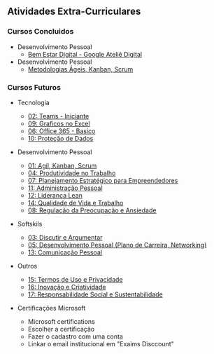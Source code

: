 ## Atividades Extra-Curriculares

### Cursos Concluidos

- Desenvolvimento Pessoal
  - [Bem Estar Digital - Google Ateliê Digital](G.A%20-%20Bem%20Estar%20Digital.md)
- Desenvolvimento Pessoal
    - [Metodologias Ágeis, Kanban, Scrum](Metodologias%20Ageis)


### Cursos Futuros

- Tecnologia
    - [02: Teams - Iniciante](https://www.ev.org.br/cursos/microsoft-office-365-conhecendo-o-teams)
    - [09: Graficos no Excel](https://ead.sestsenat.org.br/cursos/formulas-e-graficos-no-excel-2/)
    - [06: Office 365 - Basico](https://www.ev.org.br/trilhas-de-conhecimento/office-365)
    - [10: Proteção de Dados](https://educacao-executiva.fgv.br/cursos/online/curta-media-duracao-online/protecao-de-dados)

- Desenvolvimento Pessoal
    - [01: Agil, Kanban, Scrum](https://www.udemy.com/course/curso-express-agilidade/)
    - [04: Produtividade no Trabalho](https://learndigital.withgoogle.com/ateliedigital/course/increase-productivity)
    - [07: Planejamento Estratégico para Empreendedores](https://endeavor.org.br/estrategia-e-gestao/curso-planejamento-estrategico-para-empreendedores/)
    - [11: Administração Pessoal](https://www.ev.org.br/cursos/organizacao-pessoal)
    - [12: Liderança Lean](https://www.ev.org.br/cursos/introducao-a-lideranca-lean)
    - [14: Qualidade de Vida e Trabalho](https://www.ev.org.br/cursos/qualidade-de-vida-e-trabalho)
    - [08: Regulação da Preocupação e Ansiedade](https://www.ev.org.br/cursos/regulacao-da-preocupacao-e-da-ansiedade)

- Softskils
    - [03: Discutir e Argumentar](https://www.coursera.org/learn/understanding-arguments?utm_source=blog&utm_campaign=rc_blogpost)
    - [05: Desenvolvimento Pessoal (Plano de Carreira, Networking)](https://www.ev.org.br/cursos/desenvolvimento-profissional)
    - [13: Comunicação Pessoal](https://www.ev.org.br/cursos/introducao-a-comunicacao-empresarial)

- Outros
    - [15: Termos de Uso e Privacidade](https://educacao-executiva.fgv.br/cursos/online/curta-media-duracao-online/termos-de-uso-e-politicas-de-privacidade)
    - [16: Inovação e Criatividade](https://ead.sestsenat.org.br/cursos/inovacao-e-criatividade/)
    - [17: Responsabilidade Social e Sustentabilidade](https://www.ev.org.br/cursos/responsabilidade-social-e-sustentabilidade)

- Certificações Microsoft
    - Microsoft certifications
    - Escolher a certificação
    - Fazer o cadastro com uma conta
    - Linkar o email institucional em "Exaims Disccount"